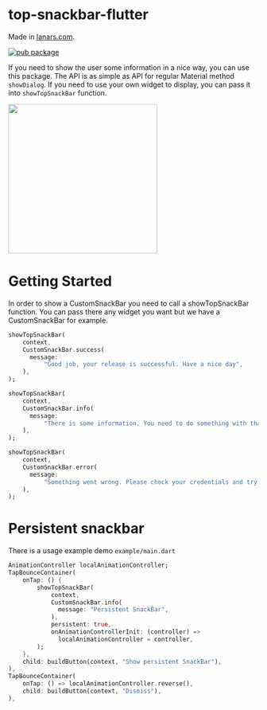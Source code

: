 # top-snackbar-flutter
Made in [lanars.com](https://lanars.com).

[![pub package](https://img.shields.io/pub/v/top_snackbar_flutter.svg)](https://pub.dev/packages/top_snackbar_flutter)

If you need to show the user some information in a nice way, you can use this package. The API is as simple
as API for regular Material method `showDialog`. If you need to use your own widget to display, you
can pass it into `showTopSnackBar` function.

<img src="https://raw.githubusercontent.com/LanarsInc/top-snackbar-flutter/main/example/assets/top-snackbar-example.gif" width="300">

# Getting Started

In order to show a CustomSnackBar you need to call a showTopSnackBar function. You can pass there any widget you want
but we have a CustomSnackBar for example.

```dart
showTopSnackBar(
    context,
    CustomSnackBar.success(
      message:
          "Good job, your release is successful. Have a nice day",
    ),
);
```

```dart
showTopSnackBar(
    context,
    CustomSnackBar.info(
      message:
          "There is some information. You need to do something with that",
    ),
);
```

```dart
showTopSnackBar(
    context,
    CustomSnackBar.error(
      message:
          "Something went wrong. Please check your credentials and try again",
    ),
);
```

# Persistent snackbar
There is a usage example demo `example/main.dart`
```dart
AnimationController localAnimationController;
TapBounceContainer(
    onTap: () {
        showTopSnackBar(
            context,
            CustomSnackBar.info(
              message: "Persistent SnackBar",
            ),
            persistent: true,
            onAnimationControllerInit: (controller) =>
              localAnimationController = controller,
        );
    },
    child: buildButton(context, "Show persistent SnackBar"),
),
TapBounceContainer(
    onTap: () => localAnimationController.reverse(),
    child: buildButton(context, "Dismiss"),
),
```
